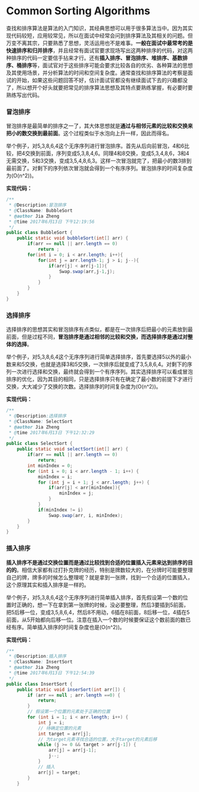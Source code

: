 # Common Sorting Algorithms

查找和排序算法是算法的入门知识，其经典思想可以用于很多算法当中。因为其实现代码较短，应用较常见，所以在面试中经常会问到排序算法及其相关的问题。但万变不离其宗，只要熟悉了思想，灵活运用也不是难事。**一般在面试中最常考的是快速排序和归并排序**，并且经常有面试官要求现场写出这两种排序的代码，对这两种排序的代码一定要信手拈来才行。还有**插入排序、冒泡排序、堆排序、基数排序、桶排序**等，面试官对于这些排序可能会要求比较各自的优劣、各种算法的思想及其使用场景，并分析算法的时间和空间复杂度。通常查找和排序算法的考察是面试的开始，如果这些问题回答不好，估计面试官都没有继续面试下去的兴趣都没了，所以想开个好头就要把常见的排序算法思想及其特点要熟练掌握，有必要时要熟练写出代码。
  
### 冒泡排序
冒泡排序是最简单的排序之一了，其大体思想就是**通过与相邻元素的比较和交换来把小的数交换到最前面**。这个过程类似于水泡向上升一样，因此而得名。
  
举个例子，对5,3,8,6,4这个无序序列进行冒泡排序。首先从后向前冒泡，4和6比较，把4交换到前面，序列变成5,3,8,4,6。同理4和8交换，变成5,3,4,8,6，3和4无需交换，5和3交换，变成3,5,4,8,6,3。这样一次冒泡就完了，把最小的数3排到最前面了。对剩下的序列依次冒泡就会得到一个有序序列。冒泡排序的时间复杂度为\(O(n^2)\)。

**实现代码：**
```java
/**
 * @Description:冒泡排序
 * @ClassName: BubbleSort 
 * @author Jia Zheng
 * @time 2017年6月13日 下午12:19:56
 */
public class BubbleSort {
	public static void bubbleSort(int[] arr) {
		if(arr == null || arr.length == 0)
			return ;
		for(int i = 0; i < arr.length; i++){
			for(int j = arr.length-1; j > i; j--){
				if(arr[j] < arr[j-1]){
					Swap.swap(arr,j-1,j);
				}
			}
		}
	}
}
```

### 选择排序
选择排序的思想其实和冒泡排序有点类似，都是在一次排序后把最小的元素放到最前面，但是过程不同，**冒泡排序是通过相邻的比较和交换，而选择排序是通过对整体的选择**。
  
举个例子，对5,3,8,6,4这个无序序列进行简单选择排序，首先要选择5以外的最小数来和5交换，也就是选择3和5交换，一次排序后就变成了3,5,8,6,4。对剩下的序列一次进行选择和交换，最终就会得到一个有序序列。其实选择排序可以看成冒泡排序的优化，因为其目的相同，只是选择排序只有在确定了最小数的前提下才进行交换，大大减少了交换的次数。选择排序的时间复杂度为\(O(n^2)\)。

**实现代码：**
```java
/**
 * @Description:选择排序
 * @ClassName: SelectSort 
 * @author Jia Zheng
 * @time 2017年6月13日 下午12:32:29
 */
public class SelectSort {
	public static void selectSort(int[] arr) {
		if(arr == null || arr.length == 0)
			return;
		int minIndex = 0;
		for (int i = 0; i < arr.length - 1; i++) {
			minIndex = i;
			for (int j = i + 1; j < arr.length; j++) {
				if(arr[j] < arr[minIndex]){
					minIndex = j;
				}
			}
			if(minIndex != i)
				Swap.swap(arr, i, minIndex);
		}
	}
}
```

### 插入排序
**插入排序不是通过交换位置而是通过比较找到合适的位置插入元素来达到排序的目的的**。相信大家都有过打扑克牌的经历，特别是牌数较大的，在分牌时可能要整理自己的牌，牌多的时候怎么整理呢？就是拿到一张牌，找到一个合适的位置插入，这个原理其实和插入排序是一样的。
  
举个例子，对5,3,8,6,4这个无序序列进行简单插入排序，首先假设第一个数的位置时正确的，想一下在拿到第一张牌的时候，没必要整理，然后3要插到5前面，把5后移一位，变成3,5,8,6,4，然后8不用动，6插在8前面，8后移一位，4插在5前面，从5开始都向后移一位。注意在插入一个数的时候要保证这个数前面的数已经有序。简单插入排序的时间复杂度也是\(O(n^2)\)。

**实现代码：**
```java
/**
 * @Description:插入排序
 * @ClassName: InsertSort 
 * @author Jia Zheng
 * @time 2017年6月13日 下午12:54:39 
 */
public class InsertSort {
	public static void inserSort(int arr[]) {
		if (arr == null ; arr.length ==0) {
			return;
		}
		// 假设第一个位置的元素处于正确的位置
		for (int i = 1; i < arr.length; i++) {
			int j = i;
			// 待确定位置的元素
			int target = arr[j];
			// 为target元素寻找合适的位置，大于target的元素后移
			while (j >= 0 && target > arr[j-1]) {
				arr[j] = arr[j-1];
				j--;
			}
			// 插入
			arr[j] = target;
		}
	}
```




